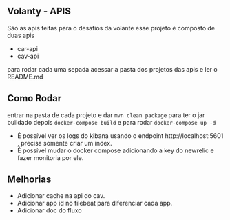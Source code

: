 ## Volanty - APIS
São as apis feitas para o desafios da volante
esse projeto é composto de duas apis
 - car-api
 - cav-api
 
para rodar cada uma sepada acessar a pasta dos projetos das apis e ler o README.md

## Como Rodar
entrar na pasta de cada projeto e dar `mvn clean package` para ter o jar buildado
depois `docker-compose build` 
e para rodar `docker-compose up -d `
* É possível ver os logs do kibana usando o endpoint http://localhost:5601 , precisa somente criar um index.
* É possível mudar o docker compose adicionando a key do newrelic e fazer monitoria por ele.

## Melhorias
* Adicionar cache na api do cav.
* Adicionar app id no filebeat para diferenciar cada app.
* Adicionar doc do fluxo